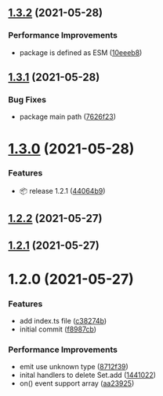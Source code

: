 ## [1.3.2](https://github.com/molvqingtai/event-hub/compare/1.3.1...1.3.2) (2021-05-28)


### Performance Improvements

* package is defined as ESM ([10eeeb8](https://github.com/molvqingtai/event-hub/commit/10eeeb82684cec9edf1cebe96a7229077eded500))

## [1.3.1](https://github.com/molvqingtai/event-hub/compare/1.3.0...1.3.1) (2021-05-28)


### Bug Fixes

* package main path ([7626f23](https://github.com/molvqingtai/event-hub/commit/7626f23f76a87d75c7d57430d8511c877e3596cd))

# [1.3.0](https://github.com/molvqingtai/event-hub/compare/1.2.0...1.3.0) (2021-05-28)


### Features

* :package: release 1.2.1 ([44064b9](https://github.com/molvqingtai/event-hub/commit/44064b9eea119019e29d6773d85794566b316360))

## [1.2.2](https://github.com/molvqingtai/event-hub/compare/1.2.1...1.2.2) (2021-05-27)

## [1.2.1](https://github.com/molvqingtai/event-hub/compare/1.2.0...1.2.1) (2021-05-27)

# 1.2.0 (2021-05-27)


### Features

* add index.ts file ([c38274b](https://github.com/molvqingtai/event-hub/commit/c38274b28a65d315f5939fcd73d45a544e3b6bba))
* initial commit ([f8987cb](https://github.com/molvqingtai/event-hub/commit/f8987cbc30edd773dbe22cb6bb263e957553c996))


### Performance Improvements

* emit use unknown type ([8712f39](https://github.com/molvqingtai/event-hub/commit/8712f3924a992c5fe2ea78b4dc1c9869bfbe1263))
* inital handlers to delete Set.add ([1441022](https://github.com/molvqingtai/event-hub/commit/1441022aebf5478b731b51e75271f1c54d432a7d))
* on() event support array ([aa23925](https://github.com/molvqingtai/event-hub/commit/aa2392573a07b6bd7e4ece03c0a7a648a09ce4d2))

